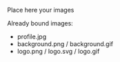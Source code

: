 Place here your images

Already bound images:
- profile.jpg
- background.png / background.gif 
- logo.png / logo.svg / logo.gif